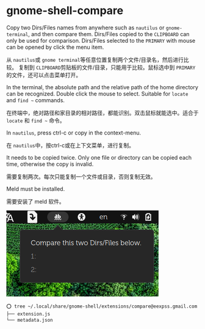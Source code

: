 # gnome-shell-compare


Copy two Dirs/Files names from anywhere such as `nautilus` or `gnome-terminal`, and then compare them.  Dirs/Files copied to the `CLIPBOARD` can only be used for comparison. Dirs/Files selected to the `PRIMARY` with mouse can be opened by click the menu item.

从 `nautilus`或 `gnome terminal`等任意位置复制两个文件/目录名，然后进行比较。
复制到 `CLIPBOARD`剪贴板的文件/目录，只能用于比较。鼠标选中到 `PRIMARY`的文件，还可以点击菜单打开。

In the terminal, the absolute path and the relative path of the home directory can be recognized. Double click the mouse to select. Suitable for `locate` and `find ~` commands.

在终端中，绝对路径和家目录的相对路径，都能识别。双击鼠标就能选中。适合于 `locate` 和 `find ~` 命令。

In `nautilus`, press ctrl-c or copy in the context-menu.

在 `nautilus`中，按ctrl-c或在上下文菜单，进行复制。

It needs to be copied twice. Only one file or directory can be copied each time, otherwise the copy is invalid.

需要复制两次。每次只能复制一个文件或目录，否则复制无效。

Meld must be installed.

需要安装了 meld 软件。

![](screenshot.png)

```
⭕ tree ~/.local/share/gnome-shell/extensions/compare@eexpss.gmail.com
├── extension.js
└── metadata.json
```
